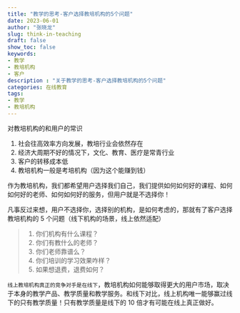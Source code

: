 ```yaml
---
title: "教学的思考-客户选择教培机构的5个问题"
date: 2023-06-01
author: "张晓龙"
slug: think-in-teaching
draft: false
show_toc: false
keywords:
- 教学
- 教培机构
- 客户
description : "关于教学的思考-客户选择教培机构的5个问题"
categories: 在线教育
tags:
- 教学
- 教培机构
---
```


对教培机构的和用户的常识

1. 社会往高效率方向发展，教培行业会依然存在
2. 经济大周期不好的情况下，文化、教育、医疗是常青行业
3. 客户的转移成本低
4. 教培机构一般是考培机构（因为这个能赚到钱）

作为教培机构，我们都希望用户选择我们自己，我们提供如何如何好的课程、如何如何好的老师、如何如何好的服务，但用户就是不选择你！

凡事反过来想，用户不选择你，选择别的机构，是如何考虑的，那就有了客户选择教培机构的 5 个问题（线下机构的场景，线上依然适配）

> 1. 你们机构有什么课程？
> 2. 你们有教什么的老师？
> 3. 你们老师靠谱么？
> 4. 你们培训的学习效果咋样？
> 5. 如果想退费，退费如何？

`线上教培机构真正的竞争对手是在线下`，教培机构如何能够取得更大的用户市场，取决于本身的教学产品、教学质量和教学服务。和线下对比，线上机构唯一能够赢过线下的只有教学质量！只有教学质量是线下的 10 倍才有可能在线上真正做好。